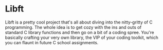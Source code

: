 # Libft

Libft is a pretty cool project that's all about diving into the nitty-gritty of C programming. The whole idea is to get cozy with the ins and outs of standard C library functions and then go on a bit of a coding spree. You're basically crafting your very own library, the VIP of your coding toolkit, which you can flaunt in future C school assignments.
